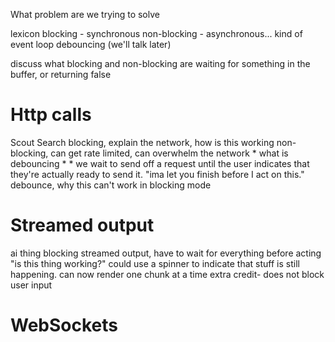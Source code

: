 What problem are we trying to solve

lexicon
	blocking - synchronous
	non-blocking - asynchronous... kind of
	event loop
	debouncing (we'll talk later)

discuss what blocking and non-blocking are
	waiting for something in the buffer, or returning false
	
# Http calls
Scout Search
	blocking, explain the network, how is this working
	non-blocking, can get rate limited, can overwhelm the network
	* what is debouncing *
		* we wait to send off a request until the user indicates that they're actually ready to send it. "ima let you finish before I act on this."
	debounce, why this can't work in blocking mode

# Streamed output
ai thing
	blocking streamed output, have to wait for everything before acting
	"is this thing working?" could use a spinner to indicate that stuff is still happening.
	can now render one chunk at a time
	extra credit- does not block user input

# WebSockets
